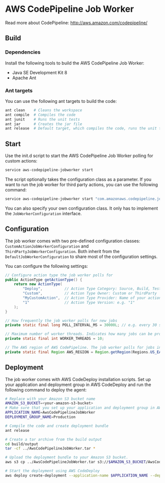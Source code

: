 # AWS CodePipeline Job Worker
Read more about CodePipeline: http://aws.amazon.com/codepipeline/

## Build
### Dependencies
Install the following tools to build the AWS CodePipeline Job Worker:
- Java SE Development Kit 8
- Apache Ant

### Ant targets
You can use the following ant targets to build the code:
```bash
ant clean    # Cleans the workspace
ant compile  # Compiles the code
ant junit    # Runs the unit tests
ant jar      # Creates the jar file
ant release  # Default target, which compiles the code, runs the unit tests, creates the jar file and deployment bundle
```

## Start
Use the init.d script to start the AWS CodePipeline Job Worker polling for custom actions:
```bash
service aws-codepipeline-jobworker start
```

The script optionally takes the configuration class as a parameter. If you want to run the job worker for third party actions, you can use the following command:
```bash
service aws-codepipeline-jobworker start "com.amazonaws.codepipeline.jobworker.configuration.ThirdPartyJobWorkerConfiguration"
```

You can also specify your own configuration class. It only has to implement the `JobWorkerConfiguration` interface.

## Configuration
The job worker comes with two pre-defined configuration classes: `CustomActionJobWorkerConfiguration` and `ThirdPartyJobWorkerConfiguration`. Both inherit from the `DefaultJobWorkerConfiguration` to share most of the configuration settings.

You can configure the following settings:
```java
// Configure action type the job worker polls for
public ActionType getActionType() {
    return new ActionType(
        "Deploy",          // Action Type Category: Source, Build, Test, Deploy, Invoke
        "Custom",          // Action Type Owner: Custom or ThirdParty
        "MyCustomAction",  // Action Type Provider: Name of your action type
        "1"                // Action Type Version: e.g. "1"
    );
}

// How frequently the job worker polls for new jobs
private static final long POLL_INTERVAL_MS = 30000L; // e.g. every 30 seconds

// Maximum number of worker threads. Indicates how many jobs can be processed in parallel.
private static final int WORKER_THREADS = 10;

// The AWS region of AWS CodePipeline. The job worker polls for jobs in this region.
private static final Region AWS_REGION = Region.getRegion(Regions.US_EAST_1);
```

## Deployment
The job worker comes with AWS CodeDeploy installation scripts. Set up your application and deployment group in AWS CodeDeploy and run the following command to deploy the agent:
```bash
# Replace with your Amazon S3 bucket name
AMAZON_S3_BUCKET=<your-amazon-s3-bucket>
# Make sure that you set up your application and deployment group in AWS CodeDeploy
APPLICATION_NAME=AwsCodePipelineJobWorker
DEPLOYMENT_GROUP_NAME=Production

# Compile the code and create deployment bundle
ant release

# Create a tar archive from the build output
cd build/output
tar -cf ../AwsCodePipelineJobWorker.tar *

# Upload the deployment bundle to your Amazon S3 bucket.
aws s3 cp ../AwsCodePipelineJobWorker.tar s3://$AMAZON_S3_BUCKET/AwsCodePipelineJobWorker.tar

# Start the deployment using AWS CodeDeploy
aws deploy create-deployment --application-name $APPLICATION_NAME --deployment-group-name $DEPLOYMENT_GROUP_NAME --s3-location bucket=$AMAZON_S3_BUCKET,bundleType=tar,key=AwsCodePipelineJobWorker.tar
```

